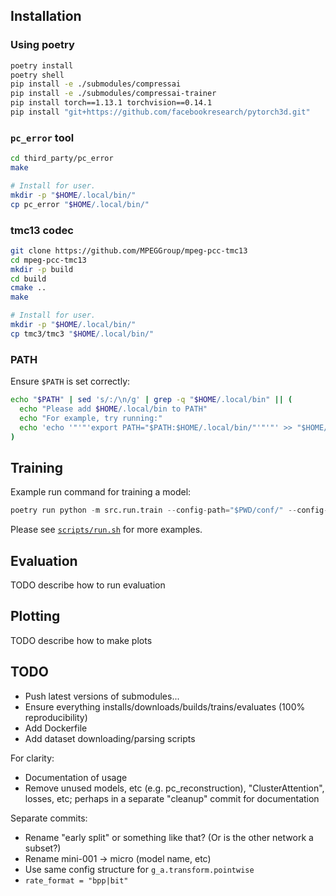 ## Installation

### Using poetry

```bash
poetry install
poetry shell
pip install -e ./submodules/compressai
pip install -e ./submodules/compressai-trainer
pip install torch==1.13.1 torchvision==0.14.1
pip install "git+https://github.com/facebookresearch/pytorch3d.git"
```


### `pc_error` tool

```bash
cd third_party/pc_error
make

# Install for user.
mkdir -p "$HOME/.local/bin/"
cp pc_error "$HOME/.local/bin/"
```


### tmc13 codec

```bash
git clone https://github.com/MPEGGroup/mpeg-pcc-tmc13
cd mpeg-pcc-tmc13
mkdir -p build
cd build
cmake ..
make

# Install for user.
mkdir -p "$HOME/.local/bin/"
cp tmc3/tmc3 "$HOME/.local/bin/"
```


### PATH

Ensure `$PATH` is set correctly:

```bash
echo "$PATH" | sed 's/:/\n/g' | grep -q "$HOME/.local/bin" || (
  echo "Please add $HOME/.local/bin to PATH"
  echo "For example, try running:"
  echo 'echo '"'"'export PATH="$PATH:$HOME/.local/bin/"'"'"' >> "$HOME/.bashrc"'
)
```


## Training

Example run command for training a model:

```python
poetry run python -m src.run.train --config-path="$PWD/conf/" --config-name="example_pcc_singletask" ++model.name="um-pcc-cls-only-pointnet" ++criterion.lmbda.cls=100
```

Please see [`scripts/run.sh`](./scripts/run.sh) for more examples.


## Evaluation

TODO describe how to run evaluation


## Plotting

TODO describe how to make plots


## TODO

- Push latest versions of submodules...
- Ensure everything installs/downloads/builds/trains/evaluates (100% reproducibility)
- Add Dockerfile
- Add dataset downloading/parsing scripts

For clarity:

- Documentation of usage
- Remove unused models, etc (e.g. pc_reconstruction), "ClusterAttention", losses, etc; perhaps in a separate "cleanup" commit for documentation

Separate commits:

- Rename "early split" or something like that? (Or is the other network a subset?)
- Rename mini-001 -> micro (model name, etc)
- Use same config structure for `g_a.transform.pointwise`
- `rate_format = "bpp|bit"`

